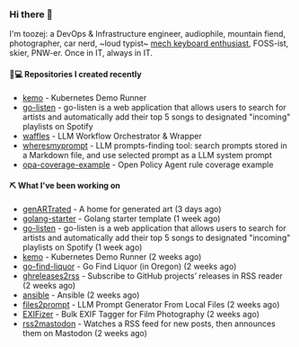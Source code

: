 ### Hi there 👋

I'm toozej: a DevOps & Infrastructure engineer, audiophile, mountain fiend, photographer, car nerd, ~loud typist~ [mech keyboard enthusiast](https://github.com/toozej/keebs), FOSS-ist, skier, PNW-er. Once in IT, always in IT.

#### 👨💻 Repositories I created recently

- [kemo](https://github.com/toozej/kemo) - Kubernetes Demo Runner
- [go-listen](https://github.com/toozej/go-listen) - go-listen is a web application that allows users to search for artists and automatically add their top 5 songs to designated "incoming" playlists on Spotify
- [waffles](https://github.com/toozej/waffles) - LLM Workflow Orchestrator & Wrapper
- [wheresmyprompt](https://github.com/toozej/wheresmyprompt) - LLM prompts-finding tool: search prompts stored in a Markdown file, and use selected prompt as a LLM system prompt
- [opa-coverage-example](https://github.com/toozej/opa-coverage-example) - Open Policy Agent rule coverage example

#### ⛏️ What I've been working on

- [genARTrated](https://github.com/toozej/genARTrated) - A home for generated art (3 days ago)
- [golang-starter](https://github.com/toozej/golang-starter) - Golang starter template (1 week ago)
- [go-listen](https://github.com/toozej/go-listen) - go-listen is a web application that allows users to search for artists and automatically add their top 5 songs to designated "incoming" playlists on Spotify (1 week ago)
- [kemo](https://github.com/toozej/kemo) - Kubernetes Demo Runner (2 weeks ago)
- [go-find-liquor](https://github.com/toozej/go-find-liquor) - Go Find Liquor (in Oregon) (2 weeks ago)
- [ghreleases2rss](https://github.com/toozej/ghreleases2rss) - Subscribe to GitHub projects’ releases in RSS reader (2 weeks ago)
- [ansible](https://github.com/toozej/ansible) - Ansible (2 weeks ago)
- [files2prompt](https://github.com/toozej/files2prompt) - LLM Prompt Generator From Local Files (2 weeks ago)
- [EXIFizer](https://github.com/toozej/EXIFizer) - Bulk EXIF Tagger for Film Photography (2 weeks ago)
- [rss2mastodon](https://github.com/toozej/rss2mastodon) - Watches a RSS feed for new posts, then announces them on Mastodon (2 weeks ago)
